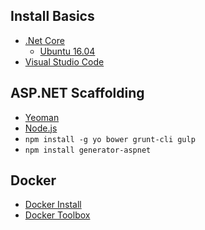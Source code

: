 ## Install Basics

* [.Net Core](https://www.microsoft.com/net/core)
    * [Ubuntu 16.04](http://zablo.net/blog/post/run-and-debug-asp-net-core-rc2-ubuntu-16-04)
* [Visual Studio Code](https://code.visualstudio.com/Download)

## ASP.NET Scaffolding
* [Yeoman](http://yeoman.io/)
* [Node.js](https://nodejs.org)
* `npm install -g yo bower grunt-cli gulp`
* `npm install generator-aspnet`

## Docker
* [Docker Install](https://docs.docker.com/engine/installation/)
* [Docker Toolbox](https://www.docker.com/products/docker-toolbox)
